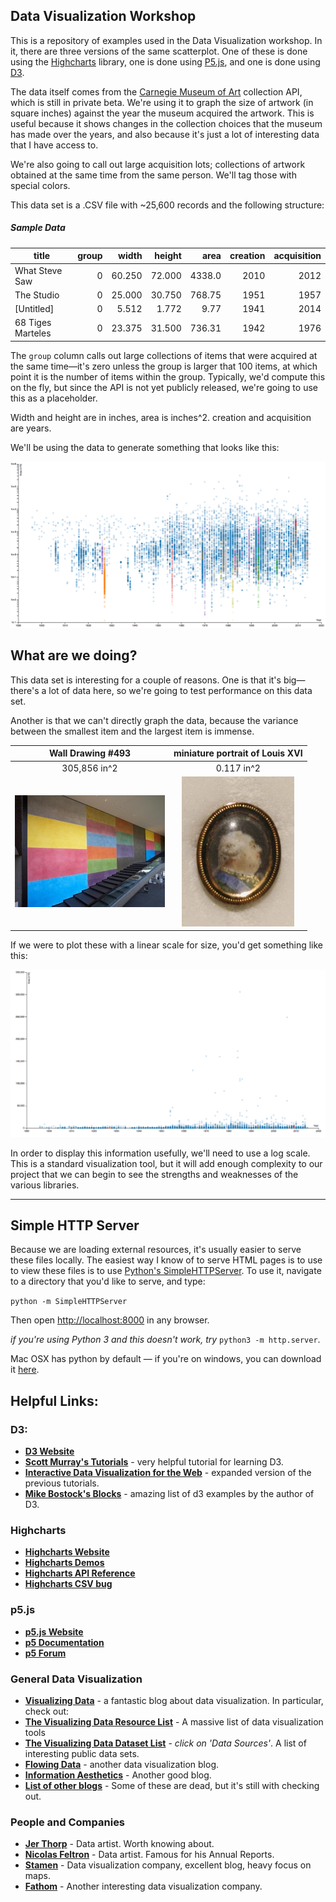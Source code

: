 ## Data Visualization Workshop

This is a repository of examples used in the Data Visualization workshop.  In it, there are three versions of the same scatterplot.  One of these is done using the [Highcharts](http://www.highcharts.com/) library, one is done using [P5.js](http://p5js.org/), and one is done using [D3](http://d3js.org/).  

The data itself comes from the [Carnegie Museum of Art](http://www.cmoa.org) collection API, which is still in private beta.  We're using it to graph the size of artwork (in square inches) against the year the museum acquired the artwork.  This is useful because it shows changes in the collection choices that the museum has made over the years, and also because it's just a lot of interesting data that I have access to.

We're also going to call out large acquisition lots; collections of artwork obtained at the same time from the same person.  We'll tag those with special colors.

This data set is a .CSV file with ~25,600 records and the following structure:

##### Sample Data

|title            |group  |width |height|area  |creation|acquisition|
|-----------------|------:|-----:|-----:|-----:|-------:|----------:|
|What Steve Saw   |0      |60.250|72.000|4338.0|2010    |2012       |
|The Studio       |0      |25.000|30.750|768.75|1951    |1957       |
|[Untitled]       |0      |5.512 |1.772 |9.77  |1941    |2014       |
|68 Tiges Marteles|0      |23.375|31.500|736.31|1942    |1976       |


The `group` column calls out large collections of items that were acquired at the same time—it's zero unless the group is larger that 100 items, at which point it is the number of items within the group.  Typically, we'd compute this on the fly, but since the API is not yet publicly released, we're going to use this as a placeholder.

Width and height are in inches, area is inches^2.  creation and acquisition are years.

We'll be using the data to generate something that looks like this:


![Example Scatterplot](docs/example.png)

## What are we doing?


This data set is interesting for a couple of reasons.  One is that it's big— there's a lot of data here, so we're going to test performance on this data set.

Another is that we can't directly graph the data, because the variance between the smallest item and the largest item is immense. 

| Wall Drawing #493  |miniature portrait of Louis XVI|
|:------------------:|:-----------------------------:|
| 305,856 in^2       | 0.117 in^2                    |
|![](docs/sol.jpg)   |![](docs/xvi.jpg)              |

If we were to plot these with a linear scale for size, you'd get something like this:

![Example Scatterplot](docs/linear.png)

In order to display this information usefully, we'll need to use a log scale. This is a standard visualization tool, but it will add enough complexity to our project that we can begin to see the strengths and weaknesses of the various libraries.

---


## Simple HTTP Server

Because we are loading external resources, it's usually easier to serve these files locally.   The easiest way I know of to serve HTML pages is to use to view these files is to use [Python's SimpleHTTPServer](http://www.pythonforbeginners.com/modules-in-python/how-to-use-simplehttpserver/).  To use it, navigate to a directory that you'd like to serve, and type:

`python -m SimpleHTTPServer`

Then open <http://localhost:8000> in any browser.

*if you're using Python 3 and this doesn't work, try* `python3 -m http.server`. 

Mac OSX has python by default — if you're on windows, you can download it [here](https://www.python.org/downloads/windows/).  

## Helpful Links:

### D3:
* **[D3 Website](http://d3js.org/)**
*  **[Scott Murray's Tutorials](http://alignedleft.com/tutorials/d3)** - very helpful tutorial for learning D3.
* **[Interactive Data Visualization for the Web](http://chimera.labs.oreilly.com/books/1230000000345/index.html)** - expanded version of the previous tutorials.
*  **[Mike Bostock's Blocks](http://bl.ocks.org/mbostocks)** - amazing list of d3 examples by the author of D3.

### Highcharts

* **[Highcharts Website](http://www.highcharts.com)**
* **[Highcharts Demos](http://www.highcharts.com/demo)**
* **[Highcharts API Reference](http://www.highcharts.com/demo)**
* **[Highcharts CSV bug](https://github.com/highslide-software/highcharts.com/issues/3850)**

### p5.js

* **[p5.js Website](http://p5js.org)**
* **[p5 Documentation](http://p5js.org/reference/)**
* **[p5 Forum](http://forum.processing.org/two/categories/p5-js)**

### General Data Visualization

* **[Visualizing Data](http://www.visualisingdata.com)** -  a fantastic blog about data visualization. In particular, check out:
* **[The Visualizing Data Resource List](http://www.visualisingdata.com/index.php/resources/)** - A massive list of data visualization tools
* **[The Visualizing Data Dataset List](http://www.visualisingdata.com/index.php/references/)** - *click on 'Data Sources'*.  A list of interesting public data sets.
* **[Flowing Data](http://flowingdata.com)** - another data visualization blog.
* **[Information Aesthetics](http://infosthetics.com)** - Another good blog.
* **[List of other blogs](http://flowingdata.com/2012/04/27/data-and-visualization-blogs-worth-following/)** - Some of these are dead, but it's still with checking out.

### People and Companies
* **[Jer Thorp](http://blog.blprnt.com)** - Data artist.  Worth knowing about.
* **[Nicolas Feltron](http://feltron.tumblr.com)** - Data artist.  Famous for his Annual Reports.
* **[Stamen](http://stamen.com)** - Data visualization company, excellent blog, heavy focus on maps.
* **[Fathom](http://fathom.info/latest/)** - Another interesting data visualization company.




